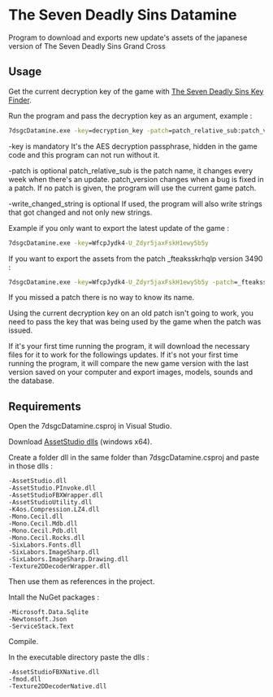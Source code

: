 # The Seven Deadly Sins Datamine
 
Program to download and exports new update's assets of the japanese version of The Seven Deadly Sins Grand Cross


## Usage

Get the current decryption key of the game with [The Seven Deadly Sins Key Finder](https://github.com/Alexis3857/The-Seven-Deadly-Sins-Key-Finder).

Run the program and pass the decryption key as an argument, example :
```cmd
7dsgcDatamine.exe -key=decryption_key -patch=patch_relative_sub:patch_version -write_changed_string
```

-key is mandatory
It's the AES decryption passphrase, hidden in the game code and this program can not run without it.

-patch is optional
patch_relative_sub is the patch name, it changes every week when there's an update.
patch_version changes when a bug is fixed in a patch.
If no patch is given, the program will use the current game patch.

-write_changed_string is optional
If used, the program will also write strings that got changed and not only new strings.

Example if you only want to export the latest update of the game :
```cmd
7dsgcDatamine.exe -key=WfcpJydk4-U_Zdyr5jaxFskH1ewy5b5y
```

If you want to export the assets from the patch _fteaksskrhqlp version 3490 :
```cmd
7dsgcDatamine.exe -key=WfcpJydk4-U_Zdyr5jaxFskH1ewy5b5y -patch=_fteaksskrhqlp:3490
```

If you missed a patch there is no way to know its name.

Using the current decryption key on an old patch isn't going to work, you need to pass the key that was being used by the game when the patch was issued.

If it's your first time running the program, it will download the necessary files for it to work for the followings updates.
If it's not your first time running the program, it will compare the new game version with the last version saved on your computer and export images, models, sounds and the database.


## Requirements

Open the 7dsgcDatamine.csproj in Visual Studio.

Download [AssetStudio dlls](https://github.com/K0lb3/AssetStudio/releases/download/test-onrelease9/AssetStudioUtility.net6.0.Windows.x64.zip) (windows x64).

Create a folder dll in the same folder than 7dsgcDatamine.csproj and paste in those dlls :

	-AssetStudio.dll
	-AssetStudio.PInvoke.dll
	-AssetStudioFBXWrapper.dll
	-AssetStudioUtility.dll
	-K4os.Compression.LZ4.dll
	-Mono.Cecil.dll
	-Mono.Cecil.Mdb.dll
	-Mono.Cecil.Pdb.dll
	-Mono.Cecil.Rocks.dll
	-SixLabors.Fonts.dll
	-SixLabors.ImageSharp.dll
	-SixLabors.ImageSharp.Drawing.dll
	-Texture2DDecoderWrapper.dll

Then use them as references in the project.

Intall the NuGet packages :
	
	-Microsoft.Data.Sqlite
	-Newtonsoft.Json
	-ServiceStack.Text
	
Compile.

In the executable directory paste the dlls :

	-AssetStudioFBXNative.dll
	-fmod.dll
	-Texture2DDecoderNative.dll